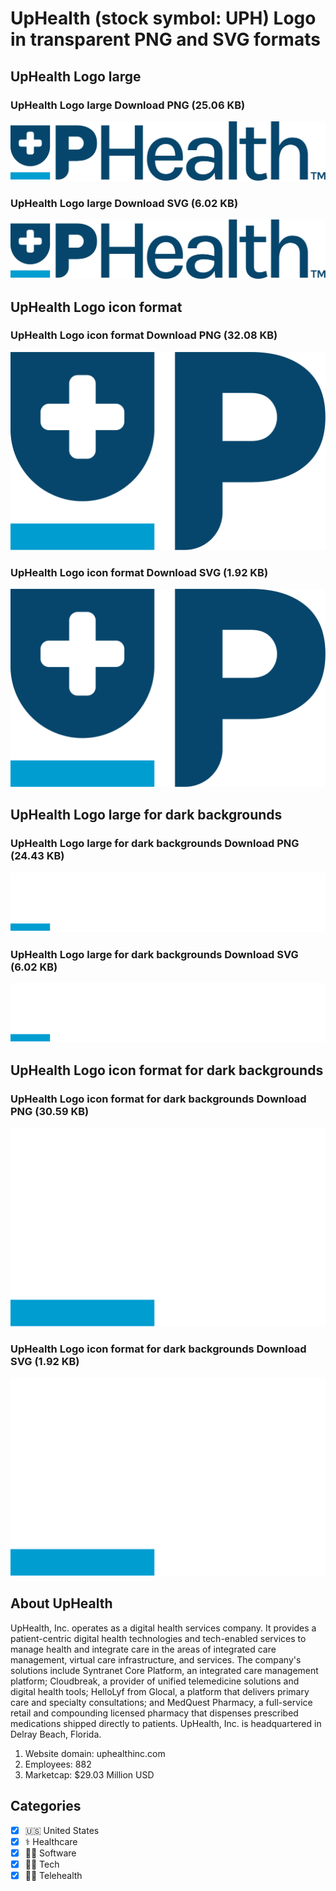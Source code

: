 # UpHealth (stock symbol: UPH) Logo in transparent PNG and SVG formats

## UpHealth Logo large

### UpHealth Logo large Download PNG (25.06 KB)

![UpHealth Logo large Download PNG (25.06 KB)](/img/orig/UPH_BIG-fce7f51a.png)

### UpHealth Logo large Download SVG (6.02 KB)

![UpHealth Logo large Download SVG (6.02 KB)](/img/orig/UPH_BIG-883f245b.svg)

## UpHealth Logo icon format

### UpHealth Logo icon format Download PNG (32.08 KB)

![UpHealth Logo icon format Download PNG (32.08 KB)](/img/orig/UPH-cbd78f52.png)

### UpHealth Logo icon format Download SVG (1.92 KB)

![UpHealth Logo icon format Download SVG (1.92 KB)](/img/orig/UPH-298c082c.svg)

## UpHealth Logo large for dark backgrounds

### UpHealth Logo large for dark backgrounds Download PNG (24.43 KB)

![UpHealth Logo large for dark backgrounds Download PNG (24.43 KB)](/img/orig/UPH_BIG.D-b2ea3656.png)

### UpHealth Logo large for dark backgrounds Download SVG (6.02 KB)

![UpHealth Logo large for dark backgrounds Download SVG (6.02 KB)](/img/orig/UPH_BIG.D-aa0c9f2b.svg)

## UpHealth Logo icon format for dark backgrounds

### UpHealth Logo icon format for dark backgrounds Download PNG (30.59 KB)

![UpHealth Logo icon format for dark backgrounds Download PNG (30.59 KB)](/img/orig/UPH.D-d21c7b4b.png)

### UpHealth Logo icon format for dark backgrounds Download SVG (1.92 KB)

![UpHealth Logo icon format for dark backgrounds Download SVG (1.92 KB)](/img/orig/UPH.D-3fd4d8b1.svg)

## About UpHealth

UpHealth, Inc. operates as a digital health services company. It provides a patient-centric digital health technologies and tech-enabled services to manage health and integrate care in the areas of integrated care management, virtual care infrastructure, and services. The company's solutions include Syntranet Core Platform, an integrated care management platform; Cloudbreak, a provider of unified telemedicine solutions and digital health tools; HelloLyf from Glocal, a platform that delivers primary care and specialty consultations; and MedQuest Pharmacy, a full-service retail and compounding licensed pharmacy that dispenses prescribed medications shipped directly to patients. UpHealth, Inc. is headquartered in Delray Beach, Florida.

1. Website domain: uphealthinc.com
2. Employees: 882
3. Marketcap: $29.03 Million USD


## Categories
- [x] 🇺🇸 United States
- [x] ⚕️ Healthcare
- [x] 👨‍💻 Software
- [x] 👩‍💻 Tech
- [x] 👨‍⚕️ Telehealth
